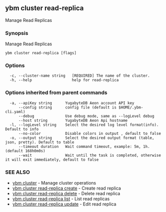 ## ybm cluster read-replica

Manage Read Replicas

### Synopsis

Manage Read Replicas

```
ybm cluster read-replica [flags]
```

### Options

```
  -c, --cluster-name string   [REQUIRED] The name of the cluster.
  -h, --help                  help for read-replica
```

### Options inherited from parent commands

```
  -a, --apiKey string      YugabyteDB Aeon account API key
      --config string      config file (default is $HOME/.ybm-cli.yaml)
      --debug              Use debug mode, same as --logLevel debug
      --host string        YugabyteDB Aeon Api hostname
  -l, --logLevel string    Select the desired log level format(info). Default to info
      --no-color           Disable colors in output , default to false
  -o, --output string      Select the desired output format (table, json, pretty). Default to table
      --timeout duration   Wait command timeout, example: 5m, 1h. (default 168h0m0s)
      --wait               Wait until the task is completed, otherwise it will exit immediately, default to false
```

### SEE ALSO

* [ybm cluster](ybm_cluster.md)	 - Manage cluster operations
* [ybm cluster read-replica create](ybm_cluster_read-replica_create.md)	 - Create read replica
* [ybm cluster read-replica delete](ybm_cluster_read-replica_delete.md)	 - Delete read replica
* [ybm cluster read-replica list](ybm_cluster_read-replica_list.md)	 - List read replicas
* [ybm cluster read-replica update](ybm_cluster_read-replica_update.md)	 - Edit read replica

